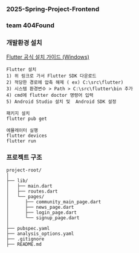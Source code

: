 ### 2025-Spring-Project-Frontend
### team 404Found

### 개발환경 설치
[Flutter 공식 설치 가이드 (Windows)](https://docs.flutter.dev/get-started/install/windows)
```
Flutter 설치
1) 위 링크로 가서 Flutter SDK 다운로드
2) 적당한 경로에 압축 해제 ( ex) C:\src\flutter)
3) 시스템 환경변수 > Path > C:\src\flutter\bin 추가
4) cmd에 flutter doctor 명령어 입력
5) Android Studio 설치 및  Android SDK 설정

패키지 설치
flutter pub get

에뮬레이터 실행
flutter devices
flutter run
```

### 프로젝트 구조
```
project-root/
│
├── lib/
│   ├── main.dart     
│   ├── routes.dart
│   └── pages/
│      ├── community_main_page.dart
│      ├── news_page.dart
│      ├── login_page.dart
│      └── signup_page.dart
│
├── pubspec.yaml 
├── analysis_options.yaml
├── .gitignore
├── README.md         
```
